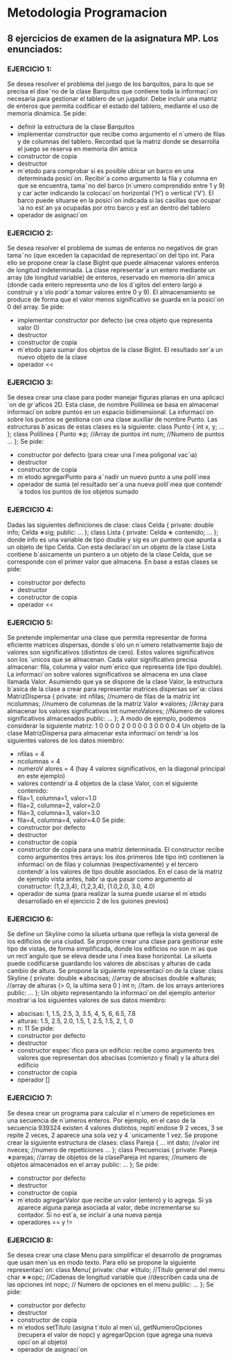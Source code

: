 # Metodologia Programacion

## 8 ejercicios de examen de la asignatura MP. Los enunciados:

### EJERCICIO 1:
Se desea resolver el problema del juego de los barquitos, para lo que se precisa el dise˜no de la clase Barquitos que contiene toda la informaci´on necesaria para gestionar el tablero de un jugador. Debe incluir una matriz de enteros que permita codificar el estado del tablero, mediante el uso de memoria dinámica. Se pide:
- definir la estructura de la clase Barquitos
- implementar constructor que recibe como argumento el n´umero de filas y de columnas del tablero. Recordad que la matriz donde se desarrolla el juego se reserva en memoria din´amica
- constructor de copia
- destructor
- m´etodo para comprobar si es posible ubicar un barco en una determinada posici´on. Recibir´a como argumento la fila y columna en que se encuentra, tama˜no del barco (n´umero comprendido entre 1 y 9) y car´acter indicando la colocaci´on horizontal (’H’) o vertical (’V’). El barco puede situarse en la posici´on indicada si las casillas que ocupar´ıa no est´an ya ocupadas por otro barco y est´an dentro del tablero
- operador de asignaci´on

### EJERCICIO 2:
Se desea resolver el problema de sumas de enteros no negativos de gran tama˜no (que exceden la capacidad de representaci´on del tipo int. Para ello se propone crear la clase BigInt que puede almacenar valores enteros de longitud indeterminada.
La clase representar´a un entero mediante un array (de longitud variable) de enteros, reservado en memoria din´amica (donde cada entero representa uno de los d´ıgitos del entero largo a construir y s´olo podr´a tomar valores entre 0 y 9). El almacenamiento se produce de forma que el valor menos significativo se guarda en la posici´on 0 del array. Se pide:
- implementar constructor por defecto (se crea objeto que representa valor 0)
- destructor
- constructor de copia
- m´etodo para sumar dos objetos de la clase BigInt. El resultado ser´a un nuevo objeto de la clase
- operador <<

### EJERCICIO 3:
Se desea crear una clase para poder manejar figuras planas en una aplicaci´on de gr´aficos 2D. Esta clase, de nombre Polilinea se basa en almacenar informaci´on sobre puntos en un espacio bidimensional. La informaci´on sobre los puntos se gestiona con una clase auxiliar de nombre Punto. Las estructuras b´asicas de estas clases es la siguiente:
class Punto {
int x, y;
...
};
class Polilinea {
Punto ∗p; //Array de puntos
int num; //Numero de puntos
...
};
Se pide:
- constructor por defecto (para crear una l´ınea poligonal vac´ıa)
- destructor
- constructor de copia
- m´etodo agregarPunto para a˜nadir un nuevo punto a una polil´ınea
- operador de suma (el resultado ser´a una nueva polil´ınea que contendr´a todos los puntos de los objetos sumado


### EJERCICIO 4:
Dadas las siguientes definiciones de clase:
class Celda {
private:
double info;
Celda ∗sig;
public:
...
};
class Lista {
private:
Celda ∗ contenido;
...
};
donde info es una variable de tipo double y sig es un puntero que apunta a un objeto de tipo Celda. Con esta declaraci´on un objeto de la clase Lista contiene b´asicamente un puntero a un objeto de la clase Celda, que se corresponde con el primer valor que almacena. En base a estas clases se pide:
- constructor por defecto
- destructor
- constructor de copia
- operador <<

### EJERCICIO 5:
Se pretende implementar una clase que permita representar de forma eficiente matrices dispersas, donde s´olo un n´umero relativamente bajo de valores son significativos (distintos de cero). Estos valores significativos son los ´unicos que se almacenan. Cada valor significativo precisa almacenar: fila, columna y valor num´erico que representa (de tipo double). La informaci´on sobre valores significativos se almacena en una clase llamada Valor. Asumiendo que ya se dispone de la clase Valor, la estructura b´asica de la clase a crear para representar matrices dispersas ser´ıa:
class MatrizDispersa {
private:
int nfilas; //numero de filas de la matriz
int ncolumnas; //numero de columnas de la matriz
Valor ∗valores; //Array para almacenar los valores significativos
int numeroValores; //Numero de valores significativos almacenados
public:
...
};
A modo de ejemplo, podemos considerar la siguiente matriz:
1 0 0 0
0 2 0 0
0 0 3 0
0 0 0 4
Un objeto de la clase MatrizDispersa para almacenar esta informaci´on tendr´ıa los siguientes valores de los datos miembro:
- nfilas = 4
- ncolumnas = 4
- numeroV alores = 4 (hay 4 valores significativos, en la diagonal principal en este ejemplo)
- valores contendr´ıa 4 objetos de la clase Valor, con el siguiente contenido:
- fila=1, columna=1, valor=1.0
- fila=2, columna=2, valor=2.0
- fila=3, columna=3, valor=3.0
- fila=4, columna=4, valor=4.0
Se pide:
- constructor por defecto
- destructor
- constructor de copia
- constructor de copia para una matriz determinada. El constructor recibe como argumentos tres arrays: los dos primeros (de tipo int) contienen la informaci´on de filas y columnas (respectivamente) y el tercero contendr´a los valores de tipo double asociados. En el caso de la matriz de ejemplo vista antes, habr´ıa que pasar como argumento al constructor: (1,2,3,4), (1,2,3,4), (1.0,2.0, 3.0, 4.0)
- operador de suma (para realizar la suma puede usarse el m´etodo desarrollado en el ejercicio 2 de los guiones previos)

### EJERCICIO 6:
Se define un Skyline como la silueta urbana que refleja la vista general de los edificios de una ciudad. Se propone crear una clase para gestionar este tipo de vistas, de forma simplificada, donde los edificios no son m´as que un rect´angulo que se eleva desde una l´ınea base horizontal. La silueta puede codificarse guardando los valores de abscisas y alturas de cada cambio de altura.
Se propone la siguiente representaci´on de la clase:
class Skyline {
private:
double ∗abscisas; //array de abscisas
double ∗alturas; //array de alturas (> 0, la ultima sera 0 )
int n; //tam. de los arrays anteriores
public:
...
};
Un objeto representando la informaci´on del ejemplo anterior mostrar´ıa los siguientes valores de sus datos miembro:
- abscisas: 1, 1.5, 2.5, 3, 3.5, 4, 5, 6, 6.5, 7.8
- alturas: 1.5, 2.5, 2.0, 1.5, 1, 2.5, 1.5, 2, 1, 0
- n: 11
Se pide:
- constructor por defecto
- destructor
- constructor espec´ıfico para un edificio: recibe como argumento tres valores que representan dos abscisas (comienzo y final) y la altura del edificio
- constructor de copia
- operador []

### EJERCICIO 7:
Se desea crear un programa para calcular el n´umero de repeticiones en una secuencia de n´umeros enteros. Por ejemplo, en el caso de la secuencia 939324 existen 4 valores distintos, repiti´endose 9 2 veces, 3 se repite 2 veces, 2 aparece una sola vez y 4 ´unicamente 1 vez. Se propone crear la siguiente estructura de clases:
class Pareja {
...
int dato; //valor
int nveces; //numero de repeticiones
...
};
class Precuencias {
private:
Pareja ∗parejas; //array de objetos de la clasePareja
int npares; //numero de objetos almacenados en el array
public:
...
};
Se pide:
- constructor por defecto
- destructor
- constructor de copia
- m´etodo agregarValor que recibe un valor (entero) y lo agrega. Si ya aparece alguna pareja asociada al valor, debe incrementarse su contador. Si no est´a, se incluir´a una nueva pareja
- operadores == y !=

### EJERCICIO 8:
Se desea crear una clase Menu para simplificar el desarrollo de programas que usan men´us en modo texto. Para ello se propone la siguiente representaci´on:
class Menu{
private:
char ∗titulo; //Titulo general del menu
char ∗∗opc; //Cadenas de longitud variable que
//describen cada una de las opciones
int nopc; // Numero de opciones en el menu
public:
...
};
Se pide:
- constructor por defecto
- destructor
- constructor de copia
- m´etodos setTitulo (asigna t´ıtulo al men´u), getNumeroOpciones (recupera el valor de nopc) y agregarOpcion (que agrega una nueva opci´on al objeto)
- operador de asignaci´on
